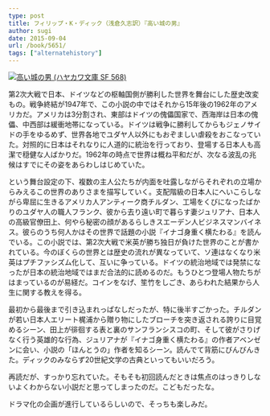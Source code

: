 ```yaml
---
type: post
title: フィリップ・K・ディック（浅倉久志訳）『高い城の男』
author: sugi
date: 2015-09-04
url: /book/5651/
tags: ["alternatehistory"]
---
```

<a href="http://www.amazon.co.jp/exec/obidos/ASIN/4150105685/chezsugi-22/ref=nosim/" onclick="_gaq.push(['_trackEvent', 'outbound-article', 'http://www.amazon.co.jp/exec/obidos/ASIN/4150105685/chezsugi-22/ref=nosim/', '']);" name="amazletlink" target="_blank"><img src="http://i1.wp.com/ecx.images-amazon.com/images/I/512pLOAAbRL.jpg?w=660" alt="高い城の男 (ハヤカワ文庫 SF 568)" class="alignleft"  data-recalc-dims="1" /></a>

第2次大戦で日本、ドイツなどの枢軸国側が勝利した世界を舞台にした歴史改変もの。戦争終結が1947年で、この小説の中ではそれから15年後の1962年のアメリカだ。アメリカは3分割され、東部はドイツの傀儡国家で、西海岸は日本の傀儡、中西部は緩衝地帯になっている。ドイツは戦争に勝利してからもジェノサイドの手をゆるめず、世界各地でユダヤ人以外にもおぞましい虐殺をおこなっていた。対照的に日本はそれなりに人道的に統治を行っており、登場する日本人も高潔で穏健な人ばかりだ。1962年の時点で世界は概ね平和だが、次なる波乱の兆候はすでにその姿をあらわしはじめていた。

という舞台設定の下、複数の主人公たちが内面を吐露しながらそれぞれの立場からみえるこの世界のありさまを描写していく。支配階級の日本人にへいこらしながら卑屈に生きるアメリカ人アンティーク商チルダン、工場をくびになったばかりのユダヤ人の職人フランク、彼から去り遠い町で暮らす妻ジュリアナ、日本人の高級官僚田上、何やら秘密の顔があるらしきスエーデン人ビジネスマンバイネス。彼らのうち何人かはその世界で話題の小説『イナゴ身重く横たわる』を読んでいる。この小説では、第2次大戦で米英が勝ち独日が負けた世界のことが書かれている。今のぼくらの世界とは歴史の流れが異なっていて、ソ連はなくなり米英はプチファシズム化して、互いに争っている。ドイツの統治地域では発禁になったが日本の統治地域ではまだ合法的に読めるのだ。もうひとつ登場人物たちがはまっているのが易経だ。コインをなげ、笙竹をしごき、あらわれた結果から人生に関する教えを得る。

最初から最後まで引き込まれっぱなしだったが、特に後半すごかった。チルダンが若い日本人エリート梶浦から贈り物にしたブローチを突き返される誇りに目覚めるシーン、田上が徘徊する表と裏のサンフランシスコの町、そして彼がさりげなく行う英雄的な行為、ジュリアナが『イナゴ身重く横たわる』の作者アベンゼンに会い、小説の「ほんとうの」作者を知るシーン。読んでて背筋にびんびんきた。ディックのみならず20世紀文学の古典といってもいいだろう。

再読だが、すっかり忘れていた。そもそも初回読んだときは焦点のはっきりしないよくわからない小説だと思ってしまったのだ。こどもだったな。

ドラマ化の企画が進行しているらしいので、そっちも楽しみだ。
